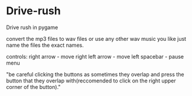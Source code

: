 # Drive-rush
Drive rush in pygame

convert the mp3 files to wav files or use any other wav music you like just name the files the exact names.

controls:
right arrow - move right
left arrow - move left 
spacebar - pause menu

"be careful clicking the buttons as sometimes they overlap and press the button that they overlap with(reccomended to click on the right upper corner of the button)."
